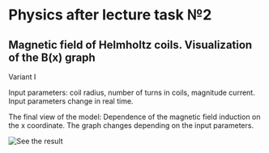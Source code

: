# Physics after lecture task №2

## Magnetic field of Helmholtz coils. Visualization of the B(x) graph

Variant I

Input parameters: coil radius, number of turns in coils, magnitude
current. Input parameters change in real time.

The final view of the model: Dependence of the magnetic field induction on the x coordinate.
The graph changes depending on the input parameters.

![See the result](https://mpxx1.github.io/phys-al-02/)
